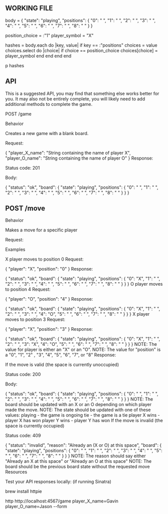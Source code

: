 ## WORKING FILE
body = { "state": "playing",
     "positions": { "0": " ",
                    "1": " ",
                    "2": " ",
                    "3": " ",
                    "4": " ",
                    "5": " ",
                    "6": " ",
                    "7": " ",
                    "8": " "
                  }
       }

position_choice = :"1"
player_symbol = "X"

hashes = body.each do |key, value|
  if key == :"positions"
    choices = value
    choices.select do |choice|
      if choice == position_choice
        choices[choice] = player_symbol
      end
    end
  end
end


p hashes

## API

This is a suggested API, you may find that something else works better for you. It may also not be entirely complete, you will likely need to add additional methods to complete the game.

POST /game

Behavior

Creates a new game with a blank board.

Request:

{
  "player_X_name": "String containing the name of player X",
  "player_O_name": "String containing the name of player O"
}
Response:

Status code: 201

Body:

{
 "status": "ok",
 "board": { "state": "playing",
            "positions": { "0": " ",
                           "1": " ",
                           "2": " ",
                           "3": " ",
                           "4": " ",
                           "5": " ",
                           "6": " ",
                           "7": " ",
                           "8": " "
                         }
         }
}
## POST /move

Behavior

Makes a move for a specific player

Request:

Examples

X player moves to position 0
Request:

{
  "player": "X",
  "position": "0"
}
Response:

{
 "status": "ok",
 "board": { "state": "playing",
            "positions": { "0": "X",
                           "1": " ",
                           "2": " ",
                           "3": " ",
                           "4": " ",
                           "5": " ",
                           "6": " ",
                           "7": " ",
                           "8": " "
                         }
         }
}
O player moves to position 4
Request:

 {
   "player": "O",
   "position": "4"
 }
Response:

 {
   "status": "ok",
   "board": { "state": "playing",
              "positions": { "0": "X",
                             "1": " ",
                             "2": " ",
                             "3": " ",
                             "4": "O",
                             "5": " ",
                             "6": " ",
                             "7": " ",
                             "8": " "
                           }
           }
 }
X player moves to position 3
Request:

{
  "player": "X",
  "position": "3"
}
Response:

   {
     "status": "ok",
     "board": { "state": "playing",
                "positions": { "0": "X",
                               "1": " ",
                               "2": " ",
                               "3": "X",
                               "4": "O",
                               "5": " ",
                               "6": " ",
                               "7": " ",
                               "8": " "
                             }
             }
   }
NOTE: The value for player is either an "X" or an "O".
NOTE: The value for "position" is a "0", "1", "2" , "3", "4", "5", "6", "7", or "8"
Response:

If the move is valid (the space is currently unoccupied)

Status code: 200

Body:

 {
   "status": "ok",
   "board": { "state": "playing",
              "positions": { "0": " ",
                             "1": " ",
                             "2": " ",
                             "3": " ",
                             "4": " ",
                             "5": " ",
                             "6": " ",
                             "7": " ",
                             "8": " "
                           }
           }
 }
NOTE: The board should be updated with an X or an O depending on which player made the move.
NOTE: The state should be updated with one of these values:
playing - the game is ongoing
tie - the game is a tie
player X wins - player X has won
player Y wins - player Y has won
If the move is invalid (the space is currently occupied)

Status code: 409

 {
   "status": "invalid",
   "reason": "Already an (X or O) at this space",
   "board": { "state": "playing",
              "positions": { "0": " ",
                             "1": " ",
                             "2": " ",
                             "3": " ",
                             "4": " ",
                             "5": " ",
                             "6": " ",
                             "7": " ",
                             "8": " "
                           }
           }
 }
NOTE: The reason should say either "Already an X at this space" or "Already an O at this space"
NOTE: The board should be the previous board state without the requested move
Resources

Test your API responses locally: (if running Sinatra)

brew install httpie

http http://localhost:4567/game player_X_name=Gavin player_O_name=Jason --form
